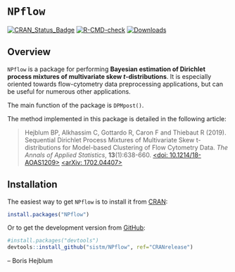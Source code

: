 
<!-- README.md is generated from README.Rmd. Please edit that file -->

# `NPflow`

[![CRAN_Status_Badge](http://www.r-pkg.org/badges/version/NPflow)](https://cran.r-project.org/package=NPflow)
[![R-CMD-check](https://github.com/sistm/NPflow/workflows/R-CMD-check/badge.svg)](https://github.com/sistm/NPflow/actions)
[![Downloads](https://cranlogs.r-pkg.org/badges/NPflow?color=blue)](https://www.r-pkg.org/pkg/NPflow)

## Overview

`NPflow` is a package for performing **Bayesian estimation of Dirichlet
process mixtures of multivariate skew $t$-distributions**. It is
especially oriented towards flow-cytometry data preprocessing
applications, but can be useful for numerous other applications.

The main function of the package is `DPMpost()`.

The method implemented in this package is detailed in the following
article:

> Hejblum BP, Alkhassim C, Gottardo R, Caron F and Thiebaut R (2019).
> Sequential Dirichlet Process Mixtures of Multivariate Skew
> t-distributions for Model-based Clustering of Flow Cytometry Data.
> *The Annals of Applied Statistics*, **13**(1):638-660. [\<doi:
> 10.1214/18-AOAS1209\>](https://doi.org/10.1214/18-AOAS1209) [\<arXiv:
> 1702.04407\>](https://arxiv.org/abs/1702.04407)

## Installation

The easiest way to get `NPflow` is to install it from
[CRAN](https://cran.r-project.org/package=NPflow):

``` r
install.packages("NPflow")
```

Or to get the development version from
[GitHub](https://github.com/sistm/NPflow):

``` r
#install.packages("devtools")
devtools::install_github("sistm/NPflow", ref="CRANrelease")
```

– Boris Hejblum
